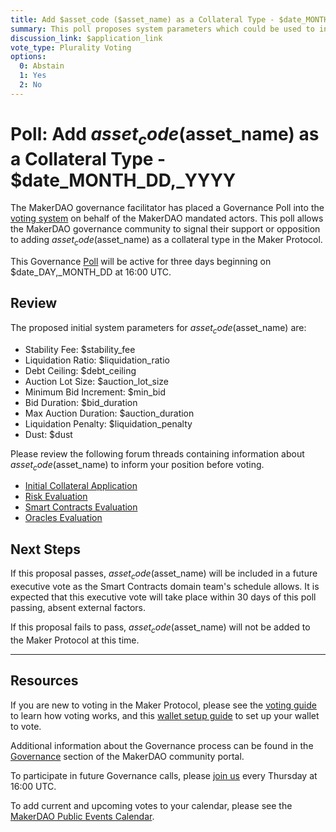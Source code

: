 ```yaml
---
title: Add $asset_code ($asset_name) as a Collateral Type - $date_MONTH_DD,_YYYY
summary: This poll proposes system parameters which could be used to initialize $asset_code ($asset_name) as a new collateral type.
discussion_link: $application_link
vote_type: Plurality Voting
options:
  0: Abstain
  1: Yes
  2: No
---
```


# Poll: Add $asset_code ($asset_name) as a Collateral Type - \$date_MONTH_DD,\_YYYY

The MakerDAO governance facilitator has placed a Governance Poll into the [voting system](https://vote.makerdao.com/polling) on behalf of the MakerDAO mandated actors. This poll allows the MakerDAO governance community to signal their support or opposition to adding $asset_code ($asset_name) as a collateral type in the Maker Protocol.

This Governance [Poll](https://community-development.makerdao.com/en/learn/governance/on-chain-gov) will be active for three days beginning on \$date_DAY,\_MONTH_DD at 16:00 UTC.

## Review

The proposed initial system parameters for $asset_code ($asset_name) are:

- Stability Fee: \$stability_fee
- Liquidation Ratio: \$liquidation_ratio
- Debt Ceiling: \$debt_ceiling
- Auction Lot Size: \$auction_lot_size
- Minimum Bid Increment: \$min_bid
- Bid Duration: \$bid_duration
- Max Auction Duration: \$auction_duration
- Liquidation Penalty: \$liquidation_penalty
- Dust: \$dust

Please review the following forum threads containing information about $asset_code ($asset_name) to inform your position before voting.

- [Initial Collateral Application]($application_link)
- [Risk Evaluation]($risk_link)
- [Smart Contracts Evaluation]($sc_link)
- [Oracles Evaluation]($oracles_link)

## Next Steps

If this proposal passes, $asset_code ($asset_name) will be included in a future executive vote as the Smart Contracts domain team's schedule allows. It is expected that this executive vote will take place within 30 days of this poll passing, absent external factors.

If this proposal fails to pass, $asset_code ($asset_name) will not be added to the Maker Protocol at this time.

---

## Resources

If you are new to voting in the Maker Protocol, please see the [voting guide](https://community-development.makerdao.com/en/learn/governance/how-voting-works/) to learn how voting works, and this [wallet setup guide](https://community-development.makerdao.com/en/learn/governance/voting-setup/) to set up your wallet to vote.

Additional information about the Governance process can be found in the [Governance](https://community-development.makerdao.com/en/learn/governance) section of the MakerDAO community portal.

To participate in future Governance calls, please [join us](https://github.com/makerdao/community/tree/master/governance/governance-and-risk-meetings) every Thursday at 16:00 UTC.

To add current and upcoming votes to your calendar, please see the [MakerDAO Public Events Calendar](https://calendar.google.com/calendar/embed?src=makerdao.com_3efhm2ghipksegl009ktniomdk%40group.calendar.google.com&ctz=UTC&mode=week&showCalendars=0&showPrint=0).
